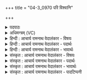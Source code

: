 +++
title = "04-3_0970 परि विश्वानि"

+++
<details><summary>पदपाठः</summary>

प꣡रि꣢꣯। वि꣡श्वा꣢꣯नि। चे꣡त꣢꣯सा। मृ꣣ज्य꣡से꣢। प꣡व꣢꣯से। म꣣ती꣢। सः। नः꣣। सोम। श्र꣡वः꣢꣯। वि꣣दः। ९७०।
</details>

<details><summary>अधिमन्त्रम् (VC)</summary>

- पवमानः सोमः
- असितः काश्यपो देवलो वा
- गायत्री
- षड्जः
</details>

<details><summary>हिन्दी : आचार्य रामनाथ वेदालंकार - विषयः</summary>

अगले मन्त्र में परमात्मा से प्रार्थना की गयी है।
</details>

<details><summary>हिन्दी : आचार्य रामनाथ वेदालंकार - पदार्थः</summary>

पदार्थान्वय -  हे परमात्मन्! (विश्वानि)सब सांसारिक भोगविलास आदि को(परि)छोड़कर,आप ही हमारे द्वारा(चेतसा)चित्त से और(मती)मति से(मृज्यसे)अलंकृत किये जा रहे हो,क्योंकि आप हमें(पवसे)पवित्र करते हो। हे(सोम)परमैश्वर्यशालिन्! (सः)वह आप(नः)हमें(श्रवः)यश(विदः)प्राप्त कराओ ॥३॥
</details>

<details><summary>हिन्दी : आचार्य रामनाथ वेदालंकार - भावार्थः</summary>

भावार्थ -  जब मनुष्य बाह्य विषयों से मन को हटाकर और परमात्मा में ही केन्द्रित करके परमात्मा का ध्यान करता है,तब वह उसे अत्यधिक पवित्रता और अविनश्वर यश प्रदान करता है ॥३॥
</details>

<details><summary>संस्कृत : आचार्य रामनाथ वेदालंकार - विषयः</summary>

अथ परमात्मानं प्रार्थयते।
</details>

<details><summary>संस्कृत : आचार्य रामनाथ वेदालंकार - पदार्थः</summary>

पदार्थान्वय -  हे परमात्मन्! (विश्वानि)सर्वाणि सांसारिकभोगविलासादीनि(परि)परिहृत्य त्वमेव(चेतसा)चित्तेन(मती)मत्या च।[अत्र ‘सुपां सुलुक्०’। अ० ७।१।३९ इत्यनेन तृतीयैकवचने पूर्वसवर्णदीर्घः।] (मृज्यसे)अलङ्क्रियसे,यतः त्वम्(नः)अस्मान्(पवसे)पुनासि। हे(सोम)परमैश्वर्यवन्! (सः)असौ त्वम्(नः)अस्मान्(श्रवः)यशः(विदः)लम्भय ॥३॥
</details>

<details><summary>संस्कृत : आचार्य रामनाथ वेदालंकार - भावार्थः</summary>

भावार्थ -  यदा मनुष्यो बाह्यविषयेभ्यो मनः प्रतिनिवर्त्य परमात्मन्येव च केन्द्रीकृत्य तं ध्यायति तदा स तस्मै नितान्तं पावित्र्यमविनश्वरं यशश्च प्रयच्छति ॥३॥
</details>

<details><summary>संस्कृत : आचार्य रामनाथ वेदालंकार - पादटिप्पनी</summary>

टिप्पनी -   १.ऋ० ९।२०।३ ‘मृज्यसे’ इत्यत्र ‘मृ॒शसे॒’।
</details>